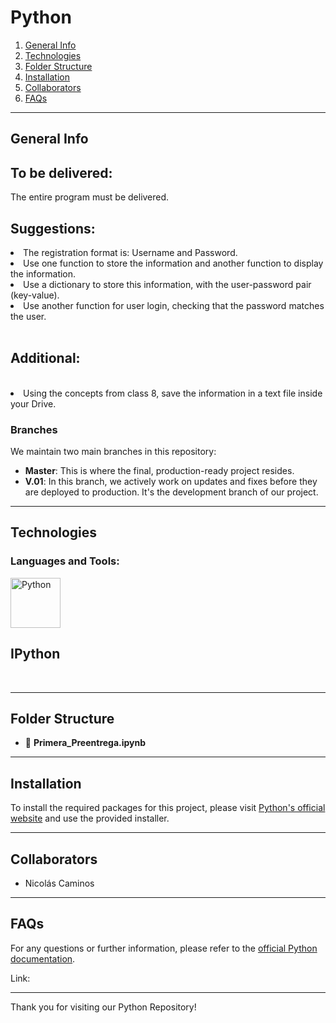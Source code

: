 # Python

1. [General Info](#general-info)
2. [Technologies](#technologies)
3. [Folder Structure](#folder-structure)
4. [Installation](#installation)
5. [Collaborators](#collaborators)
6. [FAQs](#faqs)

---

## General Info

<h2>To be delivered:</h2>

The entire program must be delivered.
</br>

<h2>Suggestions:</h2>

<li> The registration format is: Username and Password.</li>
<li> Use one function to store the information and another function to display the information.</li>
 <li> Use a dictionary to store this information, with the user-password pair (key-value).</li>
 <li> Use another function for user login, checking that the password matches the user.</li>
 </br>
<h2>Additional:</h2>
 </br>
<li> Using the concepts from class 8, save the information in a text file inside your Drive.</li>

### Branches

We maintain two main branches in this repository:

- **Master**: This is where the final, production-ready project resides.
- **V.01**: In this branch, we actively work on updates and fixes before they are deployed to production. It's the development branch of our project.

---

## Technologies

<h3 align="left">Languages and Tools:</h3>
<p align="left">
<a href="https://colab.research.google.com/github/jakevdp/PythonDataScienceHandbook/blob/master/notebooks/01.01-Help-And-Documentation.ipynb" target="_blank" rel="noreferrer"> <img src="https://elc.github.io/blog/images/jupyter-publishing/ipynb-format.png" alt="Python" width="80" height="80"/> </a> <h2>IPython</h2>
</br>

---

## Folder Structure

- 💾 **Primera_Preentrega.ipynb**

---

## Installation

To install the required packages for this project, please visit [Python's official website](https://www.python.org/) and use the provided installer.

---

## Collaborators

- Nicolás Caminos

---

## FAQs

For any questions or further information, please refer to the [official Python documentation](https://www.python.org/).

Link:

---

Thank you for visiting our Python Repository!

